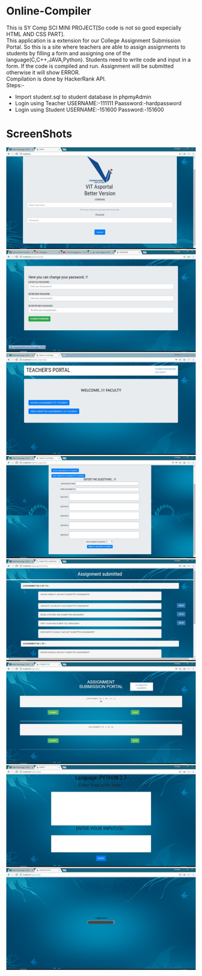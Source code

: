 # Online-Compiler
This is SY Comp SCI MINI PROJECT[So code is not so good expecially HTML AND CSS PART].  
This application is a extension for our College Assignment Submission Portal. So this is a site where teachers are able to assign assignments to students by filling a form and assigning one of the language(C,C++,JAVA,Python). Students need to write code and input in a form. If the code is compiled and run. Assignment will be submitted otherwise it will show ERROR.    
Compilation is done by HackerRank API.  
Steps:- 
* Import student.sql to student database in phpmyAdmin  
* Login using Teacher USERNAME:-111111 Paassword:-hardpassword
* Login using Student USERNAME:-151600 Password:-151600  
<h1>ScreenShots</h1>

![Login Screen](https://github.com/djvu97/Online-Compiler/blob/master/Img/1.jpg)  
![Password Changing Page](https://github.com/djvu97/Online-Compiler/blob/master/Img/2.jpg)
![Teacher Home Screen](https://github.com/djvu97/Online-Compiler/blob/master/Img/3.jpg)
![Assigning Page](https://github.com/djvu97/Online-Compiler/blob/master/Img/4.jpg)
![Assignment Checker](https://github.com/djvu97/Online-Compiler/blob/master/Img/5.jpg) 
![Student Home Screen](https://github.com/djvu97/Online-Compiler/blob/master/Img/6.jpg) 
![Code Submission Portal](https://github.com/djvu97/Online-Compiler/blob/master/Img/7.jpg) 
![Logging Out](https://github.com/djvu97/Online-Compiler/blob/master/Img/8.jpg) 
